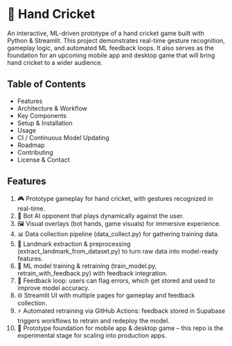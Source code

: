 # 🏏 Hand Cricket 

An interactive, ML-driven prototype of a hand cricket game built with Python & Streamlit. This project demonstrates real-time gesture recognition, gameplay logic, and automated ML feedback loops. It also serves as the foundation for an upcoming mobile app and desktop game that will bring hand cricket to a wider audience.

## Table of Contents
<ul>
  <li>Features</li>
<li>Architecture & Workflow</li>
<li>Key Components</li>
<li>Setup & Installation</li>
<li>Usage</li>
<li>CI / Continuous Model Updating</li>
<li>Roadmap</li>
<li>Contributing</li>
<li>License & Contact</li>
</ul>

## Features
<ol>
  <li>🎮 Prototype gameplay for hand cricket, with gestures recognized in real-time.</li>

 <li>🤖 Bot AI opponent that plays dynamically against the user.</li>

 <li>🖼️ Visual overlays (bot hands, game visuals) for immersive experience.</li>

 <li>📊 Data collection pipeline (data_collect.py) for gathering training data.</li>

 <li>🧩 Landmark extraction & preprocessing (extract_landmark_from_dataset.py) to turn raw data into model-ready features.</li>

 <li>🧠 ML model training & retraining (train_model.py, retrain_with_feedback.py) with feedback integration.</li>

 <li>🔄 Feedback loop: users can flag errors, which get stored and used to improve model accuracy.</li>

 <li>🌐 Streamlit UI with multiple pages for gameplay and feedback collection.</li>

 <li>⚡ Automated retraining via GitHub Actions: feedback stored in Supabase triggers workflows to retrain and redeploy the model.</li>

 <li>📱 Prototype foundation for mobile app & desktop game – this repo is the experimental stage for scaling into production apps.</li>
</ol>
